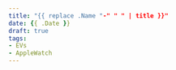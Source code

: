 ```yaml
---
title: "{{ replace .Name "-" " " | title }}"
date: {{ .Date }}
draft: true
tags:
- EVs
- AppleWatch
---
```


